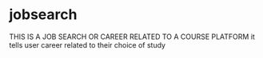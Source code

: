 # jobsearch
THIS IS A JOB SEARCH OR CAREER RELATED TO A COURSE PLATFORM
it tells user career related to their choice of study
